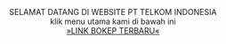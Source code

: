 
<center><b1>SELAMAT DATANG DI WEBSITE PT TELKOM INDONESIA</b1></center>
<center><b2>klik menu utama kami di bawah ini</b2></center>

<center><a href ="pt.html">»LINK BOKEP TERBARU«</a>

